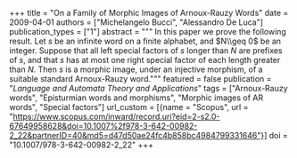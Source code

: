 +++
title = "On a Family of Morphic Images of Arnoux-Rauzy Words"
date = 2009-04-01
authors = ["Michelangelo Bucci", "Alessandro De Luca"]
publication_types = ["1"]
abstract = """
In this paper we prove the following result. Let $s$ be an infinite word on
a finite alphabet, and $N\\geq 0$ be an integer. Suppose that all left
special factors of $s$ longer than $N$ are prefixes of $s$, and that $s$ has
at most one right special factor of each length greater than $N$. Then $s$
is a morphic image, under an injective morphism, of a suitable standard
Arnoux-Rauzy word."""
featured = false
publication = "*Language and Automata Theory and Applications*"
tags = ["Arnoux-Rauzy words", "Episturmian words and morphisms", "Morphic images of AR words", "Special factors"]
url_custom = [{name = "Scopus", url = "https://www.scopus.com/inward/record.uri?eid=2-s2.0-67649958628&doi=10.1007%2f978-3-642-00982-2_22&partnerID=40&md5=d47d50ae24fc4b858bc4984799331646"}]
doi = "10.1007/978-3-642-00982-2_22"
+++
